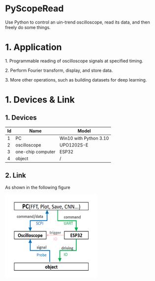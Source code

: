 # PyScopeRead
<p>Use Python to control an uin-trend oscilloscope, read its data, and then freely do some things.</p>
<h1>1. Application</h1>
<p>1. Programmable reading of oscilloscope signals at specified timing.</p>
<p>2. Perform Fourier transform, display, and store data.</p>
<p>3. More other operations, such as building datasets for deep learning.</p>


<h1>1. Devices & Link</h1>
<h2>1. Devices</h2>
<table>
  <thead>
    <tr>
      <th>Id</th>
      <th>Name</th>
      <th>Model</th>
    </tr>
  </thead>
  <tr>
    <td>1</td><td>PC</td><td>Win10 with Python 3.10</td>
  </tr>
  <tr>
    <td>2</td><td>oscilloscope</td><td>UPO1202S-E</td>
  </tr>
  <tr>
    <td>3</td><td>one-chip computer</td><td>ESP32</td>
  </tr>
  <tr>
    <td>4</td><td>object</td><td>/</td>
  </tr>
</table>
<h2>2. Link</h2>
<p>As shown in the following figure</p>
<img src="./DevicesLink.png" width="300" height="270">


